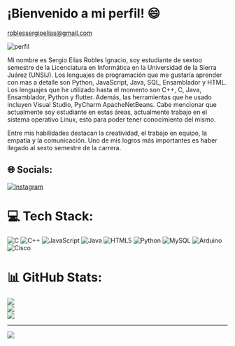 # ¡Bienvenido a mi perfil! :smile:

roblessergioelias@gmail.com



![perfil](https://github.com/user-attachments/assets/b5ba4a26-b4d5-416a-9ec7-9885861fdab7)


Mi nombre es Sergio Elias Robles Ignacio, soy estudiante de sextoo semestre de la Licenciatura en Informática en la Universidad de la Sierra Juárez (UNSIJ). Los lenguajes de programación que me gustaría aprender con mas a detalle son Python, JavaScript, Java, SQL, Ensamblador y HTML. Los lenguajes que he utilizado hasta el momento son C++, C, Java, Ensamblador, Python y flutter. Además, las herramientas que he usado incluyen Visual Studio, PyCharm ApacheNetBeans. Cabe mencionar que actualmente soy estudiante en estas áreas, actualmente trabajo en el sistema operativo Linux, esto para poder tener conocimiento del mismo.

Entre mis habilidades destacan la creatividad, el trabajo en equipo, la empatía y la comunicación. Uno de mis logros más importantes es haber llegado al sexto semestre de la carrera.
 
## 🌐 Socials:
[![Instagram](https://img.shields.io/badge/Instagram-%23E4405F.svg?logo=Instagram&logoColor=white)](https://instagram.com/eliasrobles437) 

# 💻 Tech Stack:
![C](https://img.shields.io/badge/c-%2300599C.svg?style=for-the-badge&logo=c&logoColor=white) ![C++](https://img.shields.io/badge/c++-%2300599C.svg?style=for-the-badge&logo=c%2B%2B&logoColor=white) ![JavaScript](https://img.shields.io/badge/javascript-%23323330.svg?style=for-the-badge&logo=javascript&logoColor=%23F7DF1E) ![Java](https://img.shields.io/badge/java-%23ED8B00.svg?style=for-the-badge&logo=openjdk&logoColor=white) ![HTML5](https://img.shields.io/badge/html5-%23E34F26.svg?style=for-the-badge&logo=html5&logoColor=white) ![Python](https://img.shields.io/badge/python-3670A0?style=for-the-badge&logo=python&logoColor=ffdd54) ![MySQL](https://img.shields.io/badge/mysql-4479A1.svg?style=for-the-badge&logo=mysql&logoColor=white) ![Arduino](https://img.shields.io/badge/-Arduino-00979D?style=for-the-badge&logo=Arduino&logoColor=white) ![Cisco](https://img.shields.io/badge/cisco-%23049fd9.svg?style=for-the-badge&logo=cisco&logoColor=black)
# 📊 GitHub Stats:
![](https://github-readme-stats.vercel.app/api?username=Elias&theme=dark&hide_border=false&include_all_commits=false&count_private=false)<br/>
![](https://github-readme-streak-stats.herokuapp.com/?user=Elias&theme=dark&hide_border=false)<br/>
![](https://github-readme-stats.vercel.app/api/top-langs/?username=Elias&theme=dark&hide_border=false&include_all_commits=false&count_private=false&layout=compact)

---
[![](https://visitcount.itsvg.in/api?id=Elias&icon=0&color=0)](https://visitcount.itsvg.in)

<!-- Proudly created with GPRM ( https://gprm.itsvg.in ) -->
